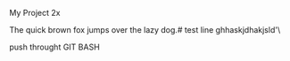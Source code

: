 My Project 2x

The quick brown fox jumps over the lazy dog.# test line
ghhaskjdhakjsld'\

push throught GIT BASH
